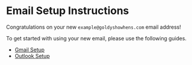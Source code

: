 # Email Setup Instructions

Congratulations on your new `example@goldyshowhens.com` email address!

To get started with using your new email, please use the following guides.

- [Gmail Setup](/docs/email/gmail)
- [Outlook Setup](/docs/email/gmail)
